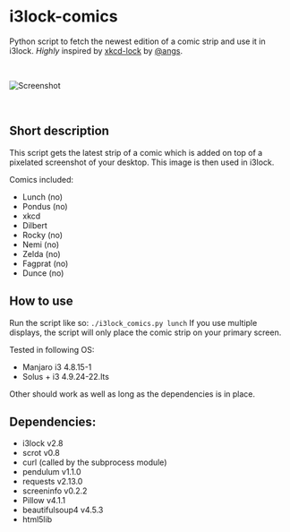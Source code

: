 # i3lock-comics
Python script to fetch the newest edition of a comic strip and use it in i3lock. *Highly* inspired by [xkcd-lock](https://github.com/angs/xkcd-lock) by [@angs](https://github.com/angs).

&nbsp;

![Screenshot](https://cloud.githubusercontent.com/assets/265139/21699961/50057f3a-d39e-11e6-9825-b7f561e9cc14.png)

&nbsp;

## Short description

This script gets the latest strip of a comic which is added on top of a pixelated screenshot of your desktop. This image is then used in i3lock.

Comics included:
- Lunch (no)
- Pondus (no)
- xkcd
- Dilbert
- Rocky (no)
- Nemi (no)
- Zelda (no)
- Fagprat (no)
- Dunce (no)

## How to use

Run the script like so: `./i3lock_comics.py lunch`
If you use multiple displays, the script will only place the comic strip on your primary screen.

Tested in following OS:
- Manjaro i3 4.8.15-1
- Solus + i3 4.9.24-22.lts

Other should work as well as long as the dependencies is in place.


## Dependencies:
- i3lock v2.8
- scrot v0.8
- curl (called by the subprocess module)
- pendulum v1.1.0
- requests v2.13.0
- screeninfo v0.2.2
- Pillow v4.1.1
- beautifulsoup4 v4.5.3
- html5lib
